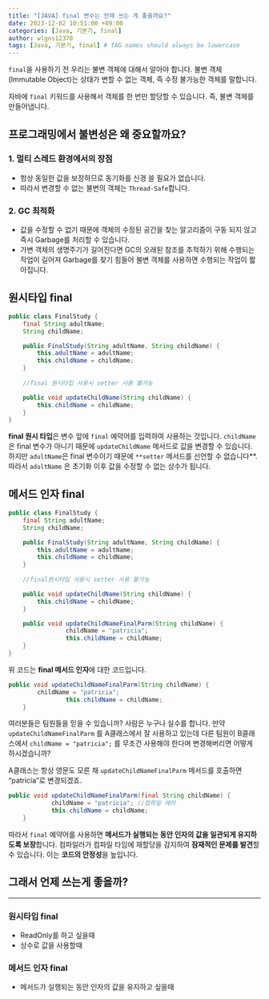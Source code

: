 ```yaml
---
title: "[JAVA] final 변수는 언제 쓰는 게 좋을까요?"
date: 2023-12-02 10:51:00 +09:00
categories: [Java, 기본기, final]
author: wlgns12370
tags: [Java, 기본기, final] # TAG names should always be lowercase
---
```


`final`을 사용하기 전 우리는 불변 객체에 대해서 알아야 합니다. 불변 객체 (Immutable Object)는 상태가 변할 수 없는 객체, 즉 수정 불가능한 객체를 말합니다.

자바에 `final` 키워드를 사용해서 객체를 한 번만 할당할 수 있습니다. 즉, 불변 객체를 만들어냅니다.

## 프로그래밍에서 불변성은 왜 중요할까요?

### 1. 멀티 스레드 환경에서의 장점

- 항상 동일한 값을 보장하므로 동기화를 신경 쓸 필요가 없습니다.
- 따라서 변경할 수 없는 불변의 객체는 `Thread-Safe`합니다.

### 2. GC 최적화

- 값을 수정할 수 없기 때문에 객체의 수정된 공간을 찾는 알고리즘이 구동 되지 않고 즉시 Garbage를 처리할 수 있습니다.
- 가변 객체의 생명주기가 길어진다면 GC의 오래된 참조를 추적하기 위해 수행되는 작업이 길어져 Garbage를 찾기 힘들어 불변 객체를 사용하면 수행되는 작업이 짧아집니다.

## 원시타입 final

```java
public class FinalStudy {
    final String adultName;
    String childName;

    public FinalStudy(String adultName, String childName) {
        this.adultName = adultName;
        this.childName = childName;
    }
	
	//final 원시타입 사용시 setter 사용 불가능

    public void updateChildName(String childName) {
        this.childName = childName;
    }
}
```

**final 원시 타입**은 변수 앞에 `final` 예약어를 입력하여 사용하는 것입니다. `childName` 은 final 변수가 아니기 때문에 `updateChildName` 메서드로 값을 변경할 수 있습니다. 하지만 `adultName`은 final 변수이기 때문에 `**setter` 메서드를 선언할 수 없습니다**. 따라서 `adultName` 은 초기화 이후 값을 수정할 수 없는 상수가 됩니다.

## 메서드 인자 final

```java
public class FinalStudy {
    final String adultName;
    String childName;

    public FinalStudy(String adultName, String childName) {
        this.adultName = adultName;
        this.childName = childName;
    }
    
    //final원시타입 사용시 setter 사용 불가능

    public void updateChildName(String childName) {
        this.childName = childName;
    }

    public void updateChildNameFinalParm(String childName) {
				childName = "patricia";        
				this.childName = childName;
    }
}
```

위 코드는 **final 메서드 인자**에 대한 코드입니다.

```java
public void updateChildNameFinalParm(String childName) {
        childName = "patricia";        
				this.childName = childName;
    }
```

여러분들은 팀원들을 믿을 수 있습니까? 사람은 누구나 실수를 합니다. 만약 `updateChildNameFinalParm` 를 A클래스에서 잘 사용하고 있는데 다른 팀원이 B클래스에서 `childName = "patricia";` 를 무조건 사용해야 한다며 변경해버리면 어떻게 하시겠습니까?

A클래스는 항상 영문도 모른 채 `updateChildNameFinalParm`  메서드를 호출하면 “patricia”로 변경되겠죠.

```java
public void updateChildNameFinalParm(final String childName) {
			childName = "patricia"; //컴파일 에러    
			this.childName = childName;  
    }
```

따라서 `final` 예약어를 사용하면 **메서드가 실행되는 동안 인자의 값을 일관되게 유지하도록 보장**합니다. 컴파일러가 컴파일 타임에 재할당을 감지하여 **잠재적인 문제를 발견**할 수 있습니다. 이는 **코드의 안정성**을 높입니다.

## 그래서 언제 쓰는게 좋을까?

---

### 원시타입 final

- ReadOnly를 하고 싶을때
- 상수로 값을 사용할때

### 메서드 인자 final

- 메서드가 실행되는 동안 인자의 값을 유지하고 싶을때